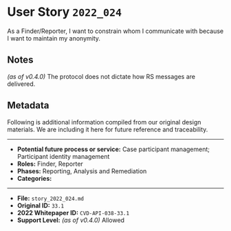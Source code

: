 
# User Story `2022_024` #

<!-- story-start -->As a Finder/Reporter, I want to constrain whom I communicate with because I want to maintain my anonymity.<!-- story-end -->

## Notes ##

*(as of v0.4.0)*
The protocol does not dictate how RS messages are delivered.

## Metadata ##

Following is additional information compiled from our original design materials.
We are including it here for future reference and traceability.

---

- **Potential future process or service:** Case participant management; Participant identity management
- **Roles:** Finder, Reporter
- **Phases:** Reporting, Analysis and Remediation
- **Categories:**

---

- **File:** `story_2022_024.md`
- **Original ID:** `33.1`
- **2022 Whitepaper ID:** `CVD-API-038-33.1`
- **Support Level:** *(as of v0.4.0)* Allowed
